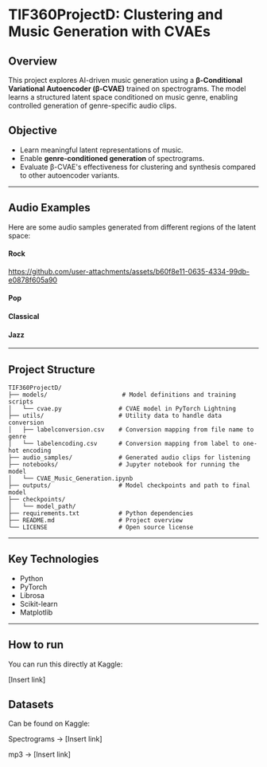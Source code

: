 # TIF360ProjectD: Clustering and Music Generation with CVAEs

## Overview

This project explores AI-driven music generation using a **β-Conditional Variational Autoencoder (β-CVAE)** trained on spectrograms. The model learns a structured latent space conditioned on music genre, enabling controlled generation of genre-specific audio clips.

## Objective

- Learn meaningful latent representations of music.
- Enable **genre-conditioned generation** of spectrograms.
- Evaluate β-CVAE's effectiveness for clustering and synthesis compared to other autoencoder variants.

---

## Audio Examples

Here are some audio samples generated from different regions of the latent space:
#### Rock


https://github.com/user-attachments/assets/b60f8e11-0635-4334-99db-e0878f605a90


#### Pop

#### Classical

#### Jazz

---

## Project Structure

```
TIF360ProjectD/
├── models/                     # Model definitions and training scripts
│   └── cvae.py                # CVAE model in PyTorch Lightning
├── utils/                     # Utility data to handle data conversion
│   ├── labelconversion.csv    # Conversion mapping from file name to genre
│   └── labelencoding.csv      # Conversion mapping from label to one-hot encoding
├── audio_samples/             # Generated audio clips for listening
├── notebooks/                 # Jupyter notebook for running the model
│   └── CVAE_Music_Generation.ipynb
├── outputs/                   # Model checkpoints and path to final model
├── checkpoints/
│   └── model_path/
├── requirements.txt           # Python dependencies
├── README.md                  # Project overview
└── LICENSE                    # Open source license
```

---

## Key Technologies

- Python
- PyTorch
- Librosa
- Scikit-learn
- Matplotlib 

---

## How to run

You can run this directly at Kaggle:

[Insert link]

## Datasets

Can be found on Kaggle:

Spectrograms -> [Insert link]

mp3 -> [Insert link]



